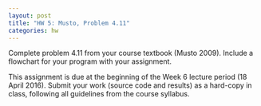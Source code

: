 ```yaml
---
layout: post
title: "HW 5: Musto, Problem 4.11"
categories: hw
---
```


Complete problem 4.11 from your course textbook (Musto 2009).
Include a flowchart for your program with your assignment.

This assignment is due at the beginning of the Week 6 lecture period (18 April 2016).
Submit your work (source code and results) as a hard-copy in class,
following all guidelines from the course syllabus.
